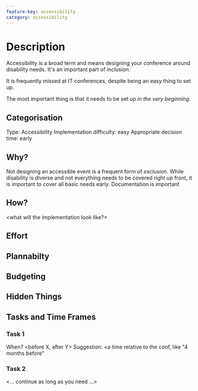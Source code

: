 ```yaml
---
feature-key: accessibility
category: accessibility
---
```


# Description

Accessibility is a broad term and means designing your conference around disability needs. It's an important part of inclusion.

It is frequently missed at IT conferences, despite being an easy thing to set up.

The most important thing is that it needs to be set up _in the very beginning_.

## Categorisation

Type: Accessibility
Implementation difficulty: easy
Appropriate decision time: early

## Why?

Not designing an accessible event is a frequent form of _exclusion_.
While disability is diverse and not everything needs to be covered right up front, it is important to cover all basic needs early.
Documentation is important 

## How?

<what will the implementation look like?>

## Effort

<an assessment of effort>

## Plannabilty

<an assessment of plannability. be honest>

## Budgeting

<a budgeting strategy to make sure the feature can be implemented>

## Hidden Things

<surprising experiences that happened>

## Tasks and Time Frames

### Task 1

<Short description>

When? <before X, after Y>
Suggestion: <a time relative to the conf, like "4 months before"

### Task 2

<... continue as long as you need ...>
